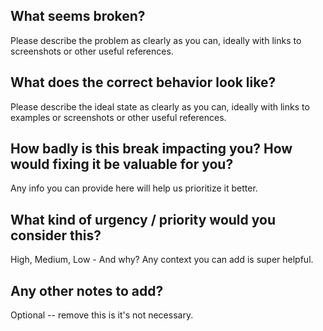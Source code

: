## What seems broken?

Please describe the problem as clearly as you can, ideally with links to 
screenshots or other useful references.

## What does the correct behavior look like?

Please describe the ideal state as clearly as you can, ideally with links
to examples or screenshots or other useful references. 

## How badly is this break impacting you? How would fixing it be valuable for you?

Any info you can provide here will help us prioritize it better. 

## What kind of urgency / priority would you consider this?

High, Medium, Low - And why? Any context you can add is super helpful. 

## Any other notes to add?

Optional -- remove this is it's not necessary.
